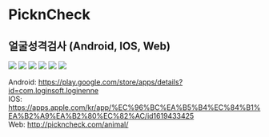 # PicknCheck
## 얼굴성격검사 (Android, IOS, Web)
<div>
<img src="https://img.shields.io/badge/Android-3DDC84?style=flat-square&logo=Android&logoColor=white"/>
<img src="https://img.shields.io/badge/Java-007396?style=flat-square&logo=OpenJDK&logoColor=white"/>
<img src="https://img.shields.io/badge/Flutter-02569B?style=flat-square&logo=Flutter&logoColor=white"/>
<img src="https://img.shields.io/badge/HTML-E34F26?style=flat-square&logo=HTML5&logoColor=white"/>
<img src="https://img.shields.io/badge/Javascript-F7DF1E?style=flat-square&logo=javascript&logoColor=black"/>
<img src="https://img.shields.io/badge/PHP-777BB4?style=flat-square&logo=PHP&logoColor=white"/>
</div>

Android: https://play.google.com/store/apps/details?id=com.loginsoft.loginenne </br>
IOS: https://apps.apple.com/kr/app/%EC%96%BC%EA%B5%B4%EC%84%B1%EA%B2%A9%EA%B2%80%EC%82%AC/id1619433425 </br>
Web: http://pickncheck.com/animal/ </br>
